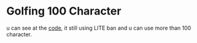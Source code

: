 # Golfing 100 Character

u can see at the <a href="blacklist.py">code</a>, it still using LITE ban and u can use more than 100 character.




